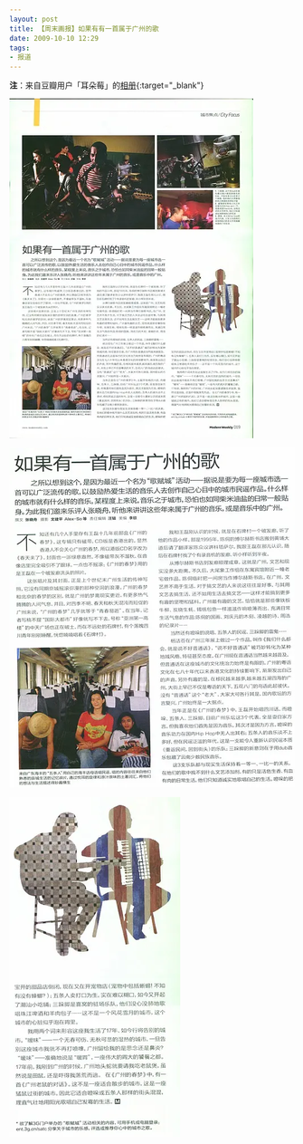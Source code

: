 ```yaml
---
layout: post
title: 【周末画报】如果有有一首属于广州的歌
date: 2009-10-10 12:29
tags:
- 报道
---
```

**注**：来自豆瓣用户「耳朵莓」的[相册](https://www.douban.com/photos/photo/342432908/){:target="_blank"}

![](/assets/imgs/modernweekly2009-11.webp)

![](/assets/imgs/modernweekly2009-12.webp)

![](/assets/imgs/modernweekly2009-13.webp)